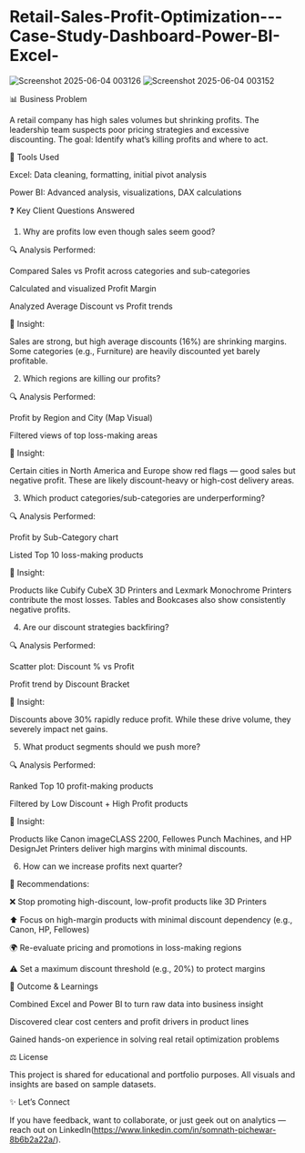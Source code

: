 # Retail-Sales-Profit-Optimization---Case-Study-Dashboard-Power-BI-Excel-

![Screenshot 2025-06-04 003126](https://github.com/user-attachments/assets/021d9b3b-4a5f-4521-bd08-7083ac77ab7e)
![Screenshot 2025-06-04 003152](https://github.com/user-attachments/assets/084d6a3a-4d68-46f1-ae4f-2aaca969fc32)


📊 Business Problem

A retail company has high sales volumes but shrinking profits. The leadership team suspects poor pricing strategies and excessive discounting. The goal: Identify what’s killing profits and where to act.


🔧 Tools Used

Excel: Data cleaning, formatting, initial pivot analysis

Power BI: Advanced analysis, visualizations, DAX calculations


❓ Key Client Questions Answered

1. Why are profits low even though sales seem good?

🔍 Analysis Performed:

Compared Sales vs Profit across categories and sub-categories

Calculated and visualized Profit Margin

Analyzed Average Discount vs Profit trends

🔎 Insight:

Sales are strong, but high average discounts (16%) are shrinking margins. Some categories (e.g., Furniture) are heavily discounted yet barely profitable.


2. Which regions are killing our profits?

🔍 Analysis Performed:

Profit by Region and City (Map Visual)

Filtered views of top loss-making areas

🔎 Insight:

Certain cities in North America and Europe show red flags — good sales but negative profit. These are likely discount-heavy or high-cost delivery areas.


3. Which product categories/sub-categories are underperforming?

🔍 Analysis Performed:

Profit by Sub-Category chart

Listed Top 10 loss-making products

🔎 Insight:

Products like Cubify CubeX 3D Printers and Lexmark Monochrome Printers contribute the most losses. Tables and Bookcases also show consistently negative profits.


4. Are our discount strategies backfiring?

🔍 Analysis Performed:

Scatter plot: Discount % vs Profit

Profit trend by Discount Bracket

🔎 Insight:

Discounts above 30% rapidly reduce profit. While these drive volume, they severely impact net gains.


5. What product segments should we push more?

🔍 Analysis Performed:

Ranked Top 10 profit-making products

Filtered by Low Discount + High Profit products

🔎 Insight:

Products like Canon imageCLASS 2200, Fellowes Punch Machines, and HP DesignJet Printers deliver high margins with minimal discounts.


6. How can we increase profits next quarter?

🔎 Recommendations:

❌ Stop promoting high-discount, low-profit products like 3D Printers

⬆️ Focus on high-margin products with minimal discount dependency (e.g., Canon, HP, Fellowes)

🌍 Re-evaluate pricing and promotions in loss-making regions

⚠️ Set a maximum discount threshold (e.g., 20%) to protect margins


🌟 Outcome & Learnings

Combined Excel and Power BI to turn raw data into business insight

Discovered clear cost centers and profit drivers in product lines

Gained hands-on experience in solving real retail optimization problems


⚖️ License

This project is shared for educational and portfolio purposes. All visuals and insights are based on sample datasets.


✨ Let’s Connect

If you have feedback, want to collaborate, or just geek out on analytics — reach out on LinkedIn(https://www.linkedin.com/in/somnath-pichewar-8b6b2a22a/).
